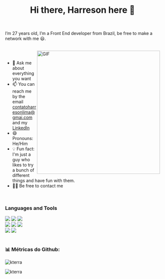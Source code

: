 
<h1 align="center">Hi there, Harreson here 👋</h1>  
<br>
<p >I’m 27 years old, I’m a Front End developer from Brazil, be free to make a network with me 😃.</p><br>
<img align="right" width="400px" alt="GIF" src="https://media.giphy.com/media/836HiJc7pgzy8iNXCn/giphy.gif" /><br>

- 💬 Ask me about everything you want
- 📫 You can reach me by the email <a href=”mailto:contatoharresonlima@gmai.com”>contatoharresonlima@gmai.com</a> and my <a href="https://www.linkedin.com/in/harresonlima">LinkedIn</a>
- 😄 Pronouns: He/Him
- 💡 Fun fact: I'm just a guy who likes to try a bunch of different things and have fun with them.
- 👨‍💻 Be free to contact me
<br>

<h3 align="left">Languages and Tools</h3>
<div align="left">
  <img src="https://img.shields.io/badge/HTML5-E34F26?style=for-the-badge&logo=html5&logoColor=white">
  <img src="https://img.shields.io/badge/CSS3-1572B6?style=for-the-badge&logo=css3&logoColor=white">
  <img src="https://img.shields.io/badge/JavaScript-323330?style=for-the-badge&logo=javascript&logoColor=F7DF1E">
  <br>
  <img src="https://img.shields.io/badge/Tailwind_CSS-38B2AC?style=for-the-badge&logo=tailwind-css&logoColor=white">
  <img src="https://img.shields.io/badge/React-20232A?style=for-the-badge&logo=react&logoColor=61DAFB">
  <img src="https://img.shields.io/badge/npm-CB3837?style=for-the-badge&logo=npm&logoColor=white">
  <br>
  <img src="https://img.shields.io/badge/GIT-E44C30?style=for-the-badge&logo=git&logoColor=white">
  <img src="https://img.shields.io/badge/GitHub-100000?style=for-the-badge&logo=github&logoColor=white">
</div>
<br>

<h3 align="left"> 📊 Métricas do Github: </h3>
<p><img align="center" src="https://github-readme-stats.vercel.app/api?username=harreson-lima&show_icons=true&locale=en" alt="kterra" /></p>

<p><img align="center" src="https://github-readme-streak-stats.herokuapp.com/?user=harreson-lima&" alt="kterra" /></p>

